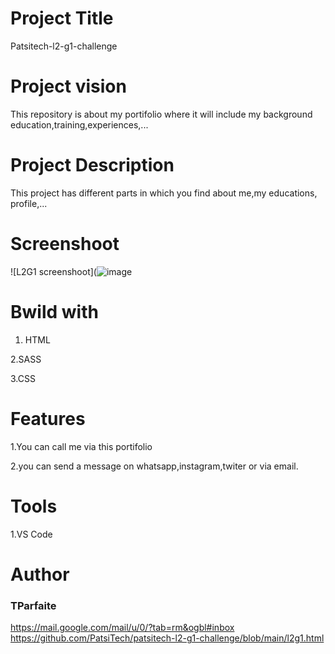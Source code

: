 # Project Title
Patsitech-l2-g1-challenge
# Project vision
This repository is about my portifolio where it will include my background education,training,experiences,...
# Project Description
This project has different parts in which you find about me,my educations, profile,...
# Screenshoot
![L2G1 screenshoot](![image](https://user-images.githubusercontent.com/105437186/175787286-264d65b0-4442-4009-bf07-c1ff2b166c89.png)



# Bwild with

1. HTML

2.SASS

3.CSS
# Features
1.You can call me via this portifolio

2.you can send a message on whatsapp,instagram,twiter or via email.
# Tools
1.VS Code
# Author
### TParfaite
<https://mail.google.com/mail/u/0/?tab=rm&ogbl#inbox>
<https://github.com/PatsiTech/patsitech-l2-g1-challenge/blob/main/l2g1.html>


